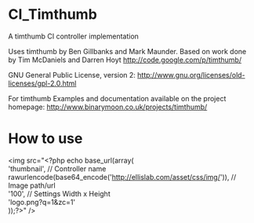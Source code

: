 CI_Timthumb
===========

A timthumb CI controller implementation

Uses timthumb by Ben Gillbanks and Mark Maunder. Based on work done by Tim McDaniels and Darren Hoyt http://code.google.com/p/timthumb/

GNU General Public License, version 2: http://www.gnu.org/licenses/old-licenses/gpl-2.0.html

For timthumb Examples and documentation available on the project homepage: http://www.binarymoon.co.uk/projects/timthumb/

How to use
==========

  &lt;img src="&lt;?php echo base_url(array(<br/>
		'thumbnail', // Controller name<br/>
		rawurlencode(base64_encode('http://ellislab.com/asset/css/img/')), // Image path/url<br/>
		'100', // Settings Width x Height<br/>
		'logo.png?q=1&zc=1'<br/>
	));?&gt;" /&gt;
